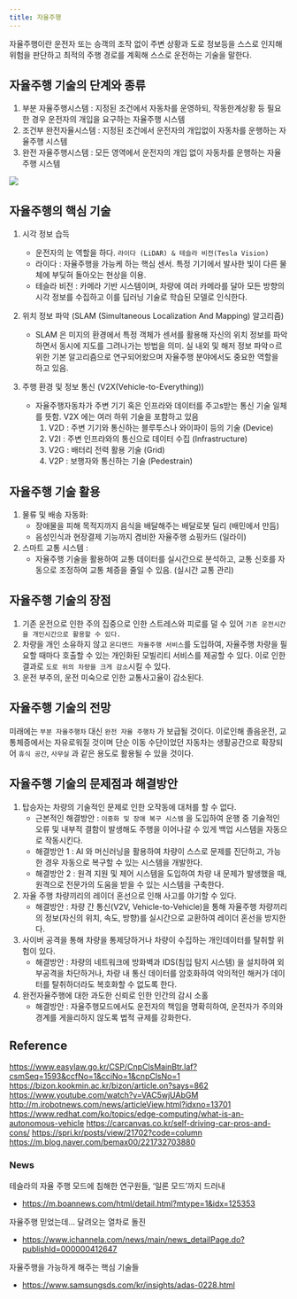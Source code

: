 ```yaml
---
title: 자율주행
---
```

자율주행이란 운전자 또는 승객의 조작 없이 주변 상황과 도로 정보등을 스스로 인지해 위험을 판단하고 최적의 주행 경로를 계획해 스스로 운전하는 기술을 말한다.

## 자율주행 기술의 단계와 종류
1. 부분 자율주행시스템 : 지정된 조건에서 자동차를 운영하되, 작동한계상황 등 필요한 경우 운전자의 개입을 요구하는 자율주행 시스템
2. 조건부 완전자율시스템 : 지정된 조건에서 운전자의 개입없이 자동차를 운행하는 자율주행 시스템
3. 완전 자율주행시스템 : 모든 영역에서 운전자의 개입 없이 자동차를 운행하는 자율주행 시스템

![](interview/images/Pasted%20image%2020240530193839.png)

## 자율주행의 핵심 기술
1. 시각 정보 습득
	- 운전자의 눈 역할을 하다. `라이다 (LiDAR) & 테슬라 비전(Tesla Vision)`
	- 라이다 : 자율주행을 가능케 하는 핵심 센서. 특정 기기에서 발사한 빛이 다른 물체에 부딪혀 돌아오는 현상을 이용.
	- 테슬라 비전 : 카메라 기반 시스템이며, 차량에 여러 카메라를 달아 모든 방향의 시각 정보를 수집하고 이를 딥러닝 기술로 학습된 모델로 인식한다.

2. 위치 정보 파악 (SLAM (Simultaneous Localization And Mapping) 알고리즘)
	- SLAM 은 미지의 환경에서 특정 객체가 센서를 활용해 자신의 위치 정보를 파악하면서 동시에 지도를 그려나가는 방법을 의미.  실 내외 및 해저 정보 파악ㅇ르 위한 기본 알고리즘으로 연구되어왔으며 자율주행 분야에서도 중요한 역할을 하고 있음.

3. 주행 환경 및 정보 통신 (V2X(Vehicle-to-Everything))
	- 자율주행자동차가 주변 기기 혹은 인프라와 데이터를 주고s받는 통신 기술 일체를 뜻함. V2X 에는 여러 하위 기술을 포함하고 있음
		1. V2D : 주변 기기와 통신하는 블루투스나 와이파이 등의 기술 (Device)
		2. V2I : 주변 인프라와의 통신으로 데이터 수집 (Infrastructure)
		3. V2G : 배터리 전력 활용 기술 (Grid)
		4. V2P : 보행자와 통신하는 기술 (Pedestrain)

## 자율주행 기술 활용
1. 물류 및 배송 자동화: 
	- 장애물을 피해 목적지까지 음식을 배달해주는 배달로봇 딜리 (배민에서 만듬)
	- 음성인식과 현장결제 기능까지 겸비한 자율주행 쇼핑카드 (일라이)
2. 스마트 교통 시스템 :
	- 자율주행 기술을 활용하여 교통 데이터를 실시간으로 분석하고, 교통 신호를 자동으로 조정하여 교통 체증을 줄일 수 있음. (실시간 교통 관리)

## 자율주행 기술의 장점
1. 기존 운전으로 인한 주의 집중으로 인한 스트레스와 피로를 덜 수 있어 `기존 운전시간을 개인시간으로 활용할 수 있다.`
2. 차량을 개인 소유하지 않고 `온디맨드 자율주행 서비스`를 도입하여, 자율주행 차량을 필요할 때마다 호출할 수 있는 개인화된 모빌리티 서비스를 제공할 수 있다. 이로 인한 결과로 `도로 위의 차량을 크게 감소`시킬 수 있다.
3. 운전 부주의, 운전 미숙으로 인한 교통사고율이 감소된다.

## 자율주행 기술의 전망
미래에는 `부분 자율주행차` 대신 `완전 자율 주행차` 가 보급될 것이다. 이로인해 졸음운전, 교통체증에서는 자유로워질 것이며 단순 이동 수단이었던 자동차는 생활공간으로 확장되어 `휴식 공간`, `사무실` 과 같은 용도로 활용될 수 있을 것이다.

## 자율주행 기술의 문제점과 해결방안
1. 탑승자는 차량의 기술적인 문제로 인한 오작동에 대처를 할 수 없다.
	- 근본적인 해결방안 : `이중화 및 장애 복구 시스템` 을 도입하여 운행 중 기술적인 오류 및 내부적 결함이 발생해도 주행을 이어나갈 수 있게 백업 시스템을 자동으로 작동시킨다. 
	- 해결방안 1 : AI 와 머신러닝을 활용하여 차량이 스스로 문제를 진단하고, 가능한 경우 자동으로 복구할 수 있는 시스템을 개발한다.
	- 해결방안 2 : 원격 지원 및 제어 시스템을 도입하여 차량 내 문제가 발생했을 때, 원격으로 전문가의 도움을 받을 수 있는 시스템을 구축한다.
2. 자율 주행 차량끼리의 레이더 혼선으로 인해 사고를 야기할 수 있다.
	- 해결방안 : 차량 간 통신(V2V, Vehicle-to-Vehicle)을 통해 자율주행 차량끼리의 정보(자신의 위치, 속도, 방향)를 실시간으로 교환하여 레이더 혼선을 방지한다.
3. 사이버 공격을 통해 차량을 통제당하거나 차량이 수집하는 개인데이터를 탈취할 위험이 있다.
	- 해결방안 : 차량의 네트워크에 방화벽과 IDS(침입 탐지 시스템) 을 설치하여 외부공격을 차단하거나, 차량 내 통신 데이터를 암호화하여 악의적인 해커가 데이터를 탈취하더라도 복호화할 수 없도록 한다.
4. 완전자율주행에 대한 과도한 신뢰로 인한 인간의 감시 소홀
	- 해결방안 : 자율주행모드에서도 운전자의 책임을 명확히하여, 운전자가 주의와 경계를 게을리하지 않도록 법적 규제를 강화한다.
## Reference
https://www.easylaw.go.kr/CSP/CnpClsMainBtr.laf?csmSeq=1593&ccfNo=1&cciNo=1&cnpClsNo=1
https://bizon.kookmin.ac.kr/bizon/article.on?says=862
https://www.youtube.com/watch?v=VAC5wjUAbGM
http://m.irobotnews.com/news/articleView.html?idxno=13701
https://www.redhat.com/ko/topics/edge-computing/what-is-an-autonomous-vehicle
https://carcanvas.co.kr/self-driving-car-pros-and-cons/
https://spri.kr/posts/view/21702?code=column
https://m.blog.naver.com/bemax00/221732703880

### News
테슬라의 자율 주행 모드에 침해한 연구원들, ‘일론 모드’까지 드러내
- https://m.boannews.com/html/detail.html?mtype=1&idx=125353

자율주행 믿었는데... 달려오는 열차로 돌진
- https://www.ichannela.com/news/main/news_detailPage.do?publishId=000000412647

자율주행을 가능하게 해주는 핵심 기술들
- https://www.samsungsds.com/kr/insights/adas-0228.html
